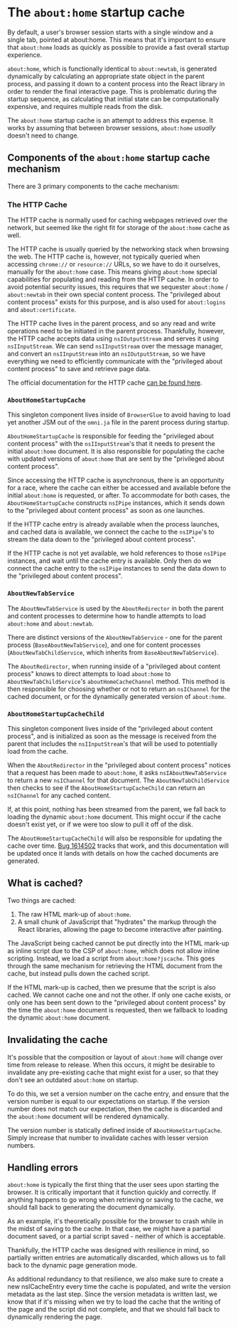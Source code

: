 # The `about:home` startup cache

By default, a user's browser session starts with a single window and a single tab, pointed at about:home. This means that it's important to ensure that `about:home` loads as quickly as possible to provide a fast overall startup experience.

`about:home`, which is functionally identical to `about:newtab`, is generated dynamically by calculating an appropriate state object in the parent process, and passing it down to a content process into the React library in order to render the final interactive page. This is problematic during the startup sequence, as calculating that initial state can be computationally expensive, and requires multiple reads from the disk.

The `about:home` startup cache is an attempt to address this expense. It works by assuming that between browser sessions, `about:home` _usually_ doesn't need to change.

## Components of the `about:home` startup cache mechanism

There are 3 primary components to the cache mechanism:

### The HTTP Cache

The HTTP cache is normally used for caching webpages retrieved over the network, but seemed like the right fit for storage of the `about:home` cache as well.

The HTTP cache is usually queried by the networking stack when browsing the web. The HTTP cache is, however, not typically queried when accessing `chrome://` or `resource://` URLs, so we have to do it ourselves, manually for the `about:home` case. This means giving `about:home` special capabilities for populating and reading from the HTTP cache. In order to avoid potential security issues, this requires that we sequester `about:home` / `about:newtab` in their own special content process. The "privileged about content process" exists for this purpose, and is also used for `about:logins` and `about:certificate`.

The HTTP cache lives in the parent process, and so any read and write operations need to be initiated in the parent process. Thankfully, however, the HTTP cache accepts data using `nsIOutputStream` and serves it using `nsIInputStream`. We can send `nsIInputStream` over the message manager, and convert an `nsIInputStream` into an `nsIOutputStream`, so we have everything we need to efficiently communicate with the "privileged about content process" to save and retrieve page data.

The official documentation for the HTTP cache [can be found here](https://developer.mozilla.org/en-US/docs/Mozilla/HTTP_cache).

### `AboutHomeStartupCache`

This singleton component lives inside of `BrowserGlue` to avoid having to load yet another JSM out of the `omni.ja` file in the parent process during startup.

`AboutHomeStartupCache` is responsible for feeding the "privileged about content process" with the `nsIInputStream`'s that it needs to present the initial `about:home` document. It is also responsible for populating the cache with updated versions of `about:home` that are sent by the "privileged about content process".

Since accessing the HTTP cache is asynchronous, there is an opportunity for a race, where the cache can either be accessed and available before the initial `about:home` is requested, or after. To accommodate for both cases, the `AboutHomeStartupCache` constructs `nsIPipe` instances, which it sends down to the "privileged about content process" as soon as one launches.

If the HTTP cache entry is already available when the process launches, and cached data is available, we connect the cache to the `nsIPipe`'s to stream the data down to the "privileged about content process".

If the HTTP cache is not yet available, we hold references to those `nsIPipe` instances, and wait until the cache entry is available. Only then do we connect the cache entry to the `nsIPipe` instances to send the data down to the "privileged about content process".

### `AboutNewTabService`

The `AboutNewTabService` is used by the `AboutRedirector` in both the parent and content processes to determine how to handle attempts to load `about:home` and `about:newtab`.

There are distinct versions of the `AboutNewTabService` - one for the parent process (`BaseAboutNewTabService`), and one for content processes (`AboutNewTabChildService`, which inherits from `BaseAboutNewTabService`).

The `AboutRedirector`, when running inside of a "privileged about content process" knows to direct attempts to load `about:home` to `AboutNewTabChildService`'s `aboutHomeCacheChannel` method. This method is then responsible for choosing whether or not to return an `nsIChannel` for the cached document, or for the dynamically generated version of `about:home`.

### `AboutHomeStartupCacheChild`

This singleton component lives inside of the "privileged about content process", and is initialized as soon as the message is received from the parent that includes the `nsIInputStream`'s that will be used to potentially load from the cache.

When the `AboutRedirector` in the "privileged about content process" notices that a request has been made to `about:home`, it asks `nsIAboutNewTabService` to return a new `nsIChannel` for that document. The `AboutNewTabChildService` then checks to see if the `AboutHomeStartupCacheChild` can return an `nsIChannel` for any cached content.

If, at this point, nothing has been streamed from the parent, we fall back to loading the dynamic `about:home` document. This might occur if the cache doesn't exist yet, or if we were too slow to pull it off of the disk.

The `AboutHomeStartupCacheChild` will also be responsible for updating the cache over time. [Bug 1614502](https://bugzilla.mozilla.org/show_bug.cgi?id=1614502) tracks that work, and this documentation will be updated once it lands with details on how the cached documents are generated.

## What is cached?

Two things are cached:

1. The raw HTML mark-up of `about:home`.
2. A small chunk of JavaScript that "hydrates" the markup through the React libraries, allowing the page to become interactive after painting.

The JavaScript being cached cannot be put directly into the HTML mark-up as inline script due to the CSP of `about:home`, which does not allow inline scripting. Instead, we load a script from `about:home?jscache`. This goes through the same mechanism for retrieving the HTML document from the cache, but instead pulls down the cached script.

If the HTML mark-up is cached, then we presume that the script is also cached. We cannot cache one and not the other. If only one cache exists, or only one has been sent down to the "privileged about content process" by the time the `about:home` document is requested, then we fallback to loading the dynamic `about:home` document.

## Invalidating the cache

It's possible that the composition or layout of `about:home` will change over time from release to release. When this occurs, it might be desirable to invalidate any pre-existing cache that might exist for a user, so that they don't see an outdated `about:home` on startup.

To do this, we set a version number on the cache entry, and ensure that the version number is equal to our expectations on startup. If the version number does not match our expectation, then the cache is discarded and the `about:home` document will be rendered dynamically.

The version number is statically defined inside of `AboutHomeStartupCache`. Simply increase that number to invalidate caches with lesser version numbers.

## Handling errors

`about:home` is typically the first thing that the user sees upon starting the browser. It is critically important that it function quickly and correctly. If anything happens to go wrong when retrieving or saving to the cache, we should fall back to generating the document dynamically.

As an example, it's theoretically possible for the browser to crash while in the midst of saving to the cache. In that case, we might have a partial document saved, or a partial script saved - neither of which is acceptable.

Thankfully, the HTTP cache was designed with resilience in mind, so partially written entries are automatically discarded, which allows us to fall back to the dynamic page generation mode.

As additional redundancy to that resilience, we also make sure to create a new nsICacheEntry every time the cache is populated, and write the version metadata as the last step. Since the version metadata is written last, we know that if it's missing when we try to load the cache that the writing of the page and the script did not complete, and that we should fall back to dynamically rendering the page.
